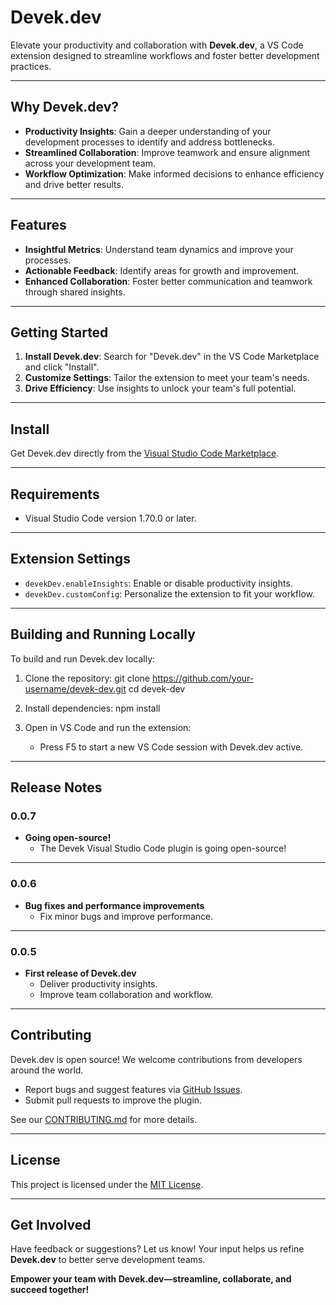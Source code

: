 # **Devek.dev**

Elevate your productivity and collaboration with **Devek.dev**, a VS Code extension designed to streamline workflows and foster better development practices.

---

## **Why Devek.dev?**

- **Productivity Insights**: Gain a deeper understanding of your development processes to identify and address bottlenecks.
- **Streamlined Collaboration**: Improve teamwork and ensure alignment across your development team.
- **Workflow Optimization**: Make informed decisions to enhance efficiency and drive better results.

---

## **Features**

- **Insightful Metrics**: Understand team dynamics and improve your processes.
- **Actionable Feedback**: Identify areas for growth and improvement.
- **Enhanced Collaboration**: Foster better communication and teamwork through shared insights.

---

## **Getting Started**

1. **Install Devek.dev**: Search for "Devek.dev" in the VS Code Marketplace and click "Install".
2. **Customize Settings**: Tailor the extension to meet your team's needs.
3. **Drive Efficiency**: Use insights to unlock your team's full potential.

---

## **Install**

Get Devek.dev directly from the [Visual Studio Code Marketplace](https://marketplace.visualstudio.com/items?itemName=devek-dev.devek-dev).

---

## **Requirements**

- Visual Studio Code version 1.70.0 or later.

---

## **Extension Settings**

- `devekDev.enableInsights`: Enable or disable productivity insights.
- `devekDev.customConfig`: Personalize the extension to fit your workflow.

---

## **Building and Running Locally**

To build and run Devek.dev locally:

1. Clone the repository:
   git clone https://github.com/your-username/devek-dev.git
   cd devek-dev

2. Install dependencies:
   npm install

3. Open in VS Code and run the extension:
   - Press F5 to start a new VS Code session with Devek.dev active.

---

## **Release Notes**

### 0.0.7
- **Going open-source!**
  - The Devek Visual Studio Code plugin is going open-source!
---
### 0.0.6
- **Bug fixes and performance improvements**
  - Fix minor bugs and improve performance.
---
### 0.0.5
- **First release of Devek.dev**
  - Deliver productivity insights.
  - Improve team collaboration and workflow.

---

## **Contributing**

Devek.dev is open source! We welcome contributions from developers around the world.
- Report bugs and suggest features via [GitHub Issues](#).
- Submit pull requests to improve the plugin.

See our [CONTRIBUTING.md](./CONTRIBUTING.md) for more details.

---

## **License**

This project is licensed under the [MIT License](./LICENSE).

---

## **Get Involved**

Have feedback or suggestions? Let us know! Your input helps us refine **Devek.dev** to better serve development teams.

**Empower your team with Devek.dev—streamline, collaborate, and succeed together!**
